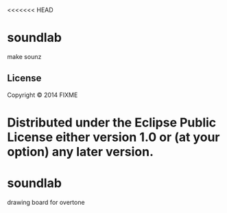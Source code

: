 <<<<<<< HEAD
# soundlab

make sounz

## License

Copyright © 2014 FIXME

Distributed under the Eclipse Public License either version 1.0 or (at
your option) any later version.
=======
soundlab
========

drawing board for overtone
